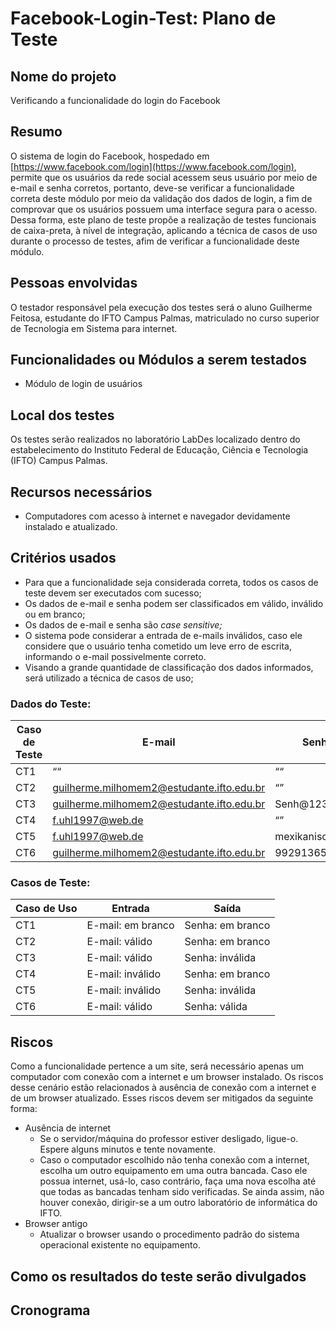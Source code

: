 # Facebook-Login-Test: Plano de Teste

## Nome do projeto

Verificando a funcionalidade do login do Facebook

## Resumo

O sistema de login do Facebook, hospedado em [https://www.facebook.com/login](https://www.facebook.com/login), permite que os usuários da rede social acessem seus usuário por meio de e-mail e senha corretos, portanto, deve-se verificar a funcionalidade correta deste módulo por meio da validação dos dados de login, a fim de comprovar que os usuários possuem uma interface segura para o acesso. Dessa forma, este plano de teste propõe a realização de testes funcionais de caixa-preta, à nível de integração, aplicando a técnica de casos de uso durante o processo de testes, afim de verificar a funcionalidade deste módulo.

## Pessoas envolvidas

O testador responsável pela execução dos testes será o aluno Guilherme Feitosa, estudante do IFTO Campus Palmas, matriculado no curso superior de Tecnologia em Sistema para internet.

## Funcionalidades ou Módulos a serem testados

- Módulo de login de usuários

## Local dos testes

Os testes serão realizados no laboratório LabDes localizado dentro do estabelecimento do Instituto Federal de Educação, Ciência e Tecnologia (IFTO) Campus Palmas.

## Recursos necessários

- Computadores com acesso à internet e navegador devidamente instalado e atualizado.

## Critérios usados

- Para que a funcionalidade seja considerada correta, todos os casos de teste devem ser
executados com sucesso;
- Os dados de e-mail e senha podem ser classificados em válido, inválido ou em branco;
- Os dados de e-mail e senha são *case sensitive;*
- O sistema pode considerar a entrada de e-mails inválidos, caso ele considere que o usuário tenha cometido um leve erro de escrita, informando o e-mail possivelmente correto.
- Visando a grande quantidade de classificação dos dados informados, será utilizado a técnica de casos de uso;

### **Dados do Teste:**

| Caso de Teste | E-mail | Senha | Resultado |
| --- | --- | --- | --- |
| CT1 | ““ | ““ | Inválido |
| CT2 | guilherme.milhomem2@estudante.ifto.edu.br | “” | Inválido |
| CT3 | guilherme.milhomem2@estudante.ifto.edu.br | Senh@123 | Inválido |
| CT4 | f.uhl1997@web.de | “” | Inválido |
| CT5 | f.uhl1997@web.de | mexikanischesper | Inválido |
| CT6 | guilherme.milhomem2@estudante.ifto.edu.br | 992913656 | Válido |

### **Casos de Teste:**

| Caso de Uso | Entrada | Saída |
| --- | --- | --- |
| CT1 | E-mail: em branco | Senha: em branco | O sistema exibe a mensagem “O email ou o número de celular que você inseriu não está conectado a uma conta. Encontre sua conta e entre.” |
| CT2 | E-mail: válido | Senha: em branco | O sistema exibe a mensagem “A senha inserida está incorreta. Esqueceu a senha?” |
| CT3 | E-mail: válido | Senha: inválida | O sistema exibe a mensagem “A senha inserida está incorreta. Esqueceu a senha?” |
| CT4 | E-mail: inválido | Senha: em branco | O sistema exibe a mensagem “O email que você inseriu não está conectado a uma conta. Crie uma nova conta do Facebook.” |
| CT5 | E-mail: inválido | Senha: inválida | O sistema exibe a mensagem “O email que você inseriu não está conectado a uma conta. Crie uma nova conta do Facebook.” |
| CT6 | E-mail: válido | Senha: válida | Usuário redirecionado para a Página Inicial |

## Riscos

Como a funcionalidade pertence a um site, será necessário apenas um computador
com conexão com a internet e um browser instalado. Os riscos desse cenário estão
relacionados à ausência de conexão com a internet e de um browser atualizado. Esses
riscos devem ser mitigados da seguinte forma:

- Ausência de internet
    - Se o servidor/máquina do professor estiver desligado, ligue-o. Espere alguns
    minutos e tente novamente.
    - Caso o computador escolhido não tenha conexão com a internet, escolha um outro
    equipamento em uma outra bancada. Caso ele possua internet, usá-lo, caso
    contrário, faça uma nova escolha até que todas as bancadas tenham sido
    verificadas. Se ainda assim, não houver conexão, dirigir-se a um outro laboratório
    de informática do IFTO.
- Browser antigo
    - Atualizar o browser usando o procedimento padrão do sistema operacional
    existente no equipamento.

## Como os resultados do teste serão divulgados

## Cronograma
